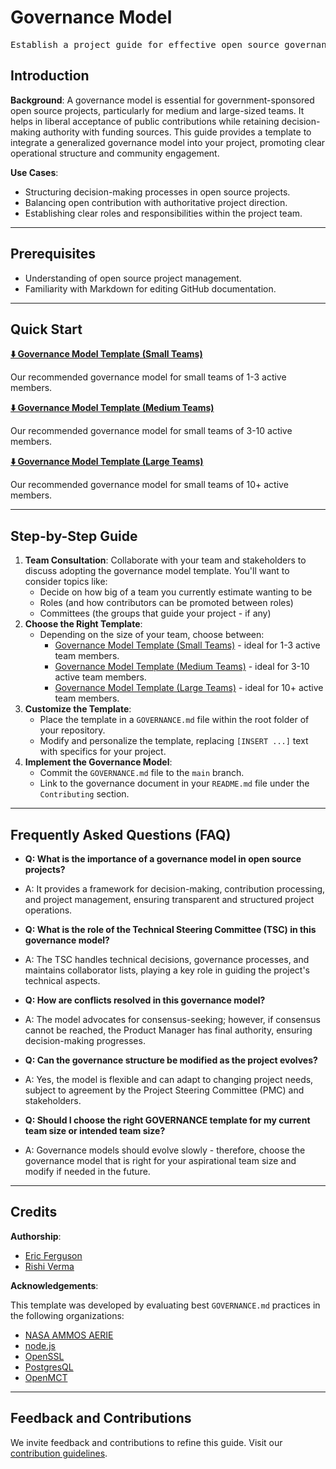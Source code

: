 # Governance Model

<pre align="center">Establish a project guide for effective open source governance.</pre>

## Introduction

**Background**: A governance model is essential for government-sponsored open source projects, particularly for medium and large-sized teams. It helps in liberal acceptance of public contributions while retaining decision-making authority with funding sources. This guide provides a template to integrate a generalized governance model into your project, promoting clear operational structure and community engagement.

**Use Cases**:
- Structuring decision-making processes in open source projects.
- Balancing open contribution with authoritative project direction.
- Establishing clear roles and responsibilities within the project team.

---

## Prerequisites

* Understanding of open source project management.
* Familiarity with Markdown for editing GitHub documentation.

---

## Quick Start

**[⬇️ Governance Model Template (Small Teams)](GOVERNANCE-TEMPLATE-SMALL-TEAMS.md)**

Our recommended governance model for small teams of 1-3 active members.

**[⬇️ Governance Model Template (Medium Teams)](GOVERNANCE-TEMPLATE-MEDIUM-TEAMS.md)**

Our recommended governance model for small teams of 3-10 active members.

**[⬇️ Governance Model Template (Large Teams)](GOVERNANCE-TEMPLATE-LARGE-TEAMS.md)**

Our recommended governance model for small teams of 10+ active members.

---

## Step-by-Step Guide

1. **Team Consultation**: Collaborate with your team and stakeholders to discuss adopting the governance model template. You'll want to consider topics like:
   - Decide on how big of a team you currently estimate wanting to be
   - Roles (and how contributors can be promoted between roles)
   - Committees (the groups that guide your project - if any)
2. **Choose the Right Template**:
   - Depending on the size of your team, choose between:
     - [Governance Model Template (Small Teams)](GOVERNANCE-TEMPLATE-SMALL-TEAMS.md) - ideal for 1-3 active team members.
     - [Governance Model Template (Medium Teams)](GOVERNANCE-TEMPLATE-MEDIUM-TEAMS.md) - ideal for 3-10 active team members.
     - [Governance Model Template (Large Teams)](GOVERNANCE-TEMPLATE-LARGE-TEAMS.md) - ideal for 10+ active team members.
3. **Customize the Template**:
   - Place the template in a `GOVERNANCE.md` file within the root folder of your repository.
   - Modify and personalize the template, replacing `[INSERT ...]` text with specifics for your project.
4. **Implement the Governance Model**:
   - Commit the `GOVERNANCE.md` file to the `main` branch.
   - Link to the governance document in your `README.md` file under the `Contributing` section.

---

## Frequently Asked Questions (FAQ)

- **Q: What is the importance of a governance model in open source projects?**
- A: It provides a framework for decision-making, contribution processing, and project management, ensuring transparent and structured project operations.


- **Q: What is the role of the Technical Steering Committee (TSC) in this governance model?**
- A: The TSC handles technical decisions, governance processes, and maintains collaborator lists, playing a key role in guiding the project's technical aspects.


- **Q: How are conflicts resolved in this governance model?**
- A: The model advocates for consensus-seeking; however, if consensus cannot be reached, the Product Manager has final authority, ensuring decision-making progresses.


- **Q: Can the governance structure be modified as the project evolves?**
- A: Yes, the model is flexible and can adapt to changing project needs, subject to agreement by the Project Steering Committee (PMC) and stakeholders.


- **Q: Should I choose the right GOVERNANCE template for my current team size or intended team size?**
- A: Governance models should evolve slowly - therefore, choose the governance model that is right for your aspirational team size and modify if needed in the future. 

---

## Credits 

**Authorship**:
- [Eric Ferguson](https://github.com/ewferg)
- [Rishi Verma](https://github.com/riverma)

**Acknowledgements**:

This template was developed by evaluating best `GOVERNANCE.md` practices in the following organizations:
- [NASA AMMOS AERIE](https://github.com/NASA-AMMOS/aerie/blob/develop/docs/GOVERNANCE.md)
- [node.js](https://github.com/nodejs/node/blob/main/GOVERNANCE.md)
- [OpenSSL](https://www.openssl.org/policies/omc-bylaws.html)
- [PostgresQL](https://www.postgresql.org/developer/)
- [OpenMCT](https://github.com/nasa/openmct/blob/master/CONTRIBUTING.md)

---

## Feedback and Contributions

We invite feedback and contributions to refine this guide. Visit our [contribution guidelines](https://nasa-ammos.github.io/slim/docs/contribute/contributing/).
